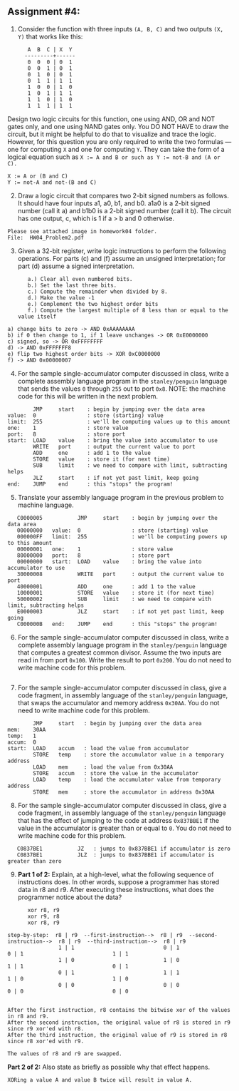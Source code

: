 ## Assignment #4:

1. Consider the function with three inputs ```(A, B, C)``` and two outputs ```(X, Y)``` that works like this:

          A  B  C | X  Y
         ---------+------
          0  0  0 | 0  1
          0  0  1 | 0  1
          0  1  0 | 0  1
          0  1  1 | 1  1
          1  0  0 | 1  0
          1  0  1 | 1  1
          1  1  0 | 1  0
          1  1  1 | 1  1
Design two logic circuits for this function, one using AND, OR and NOT gates only, and one using NAND gates only. You DO NOT HAVE to draw the circuit, but it might be helpful to do that to visualize and trace the logic. However, for this question you are only required to write the two formulas — one for computing ```X``` and one for computing ```Y```. They can take the form of a logical equation such as  ```X := A and B or such as Y := not-B and (A or C).```
```
X := A or (B and C)
Y := not-A and not-(B and C)
```

2. Draw a logic circuit that compares two 2-bit signed numbers as follows. It should have four inputs a1, a0, b1, and b0. a1a0 is a 2-bit signed number (call it a) and b1b0 is a 2-bit signed number (call it b). The circuit has one output, c, which is 1 if a > b and 0 otherwise.
```
Please see attached image in homework04 folder.
File:  HW04_Problem2.pdf
```

3. Given a 32-bit register, write logic instructions to perform the following operations. For parts (c) and (f) assume an unsigned interpretation; for part (d) assume a signed interpretation.

          a.) Clear all even numbered bits.
          b.) Set the last three bits.
          c.) Compute the remainder when divided by 8.
          d.) Make the value -1
          e.) Complement the two highest order bits
          f.) Compute the largest multiple of 8 less than or equal to the value itself

```
a) change bits to zero -> AND 0xAAAAAAAA
b) if 0 then change to 1, if 1 leave unchanges -> OR 0xE0000000
c) signed, so -> OR 0xFFFFFFFF
d) -> AND 0xFFFFFFF8
e) flip two highest order bits -> XOR 0xC0000000
f) -> AND 0x00000007

```
 
4. For the sample single-accumulator computer discussed in class, write a complete assembly language program in the ```stanley/penguin``` language that sends the values ```0``` through ```255``` out to port ```0x8```. NOTE: the machine code for this will be written in the next problem.
```
        JMP     start    : begin by jumping over the data area
value:  0                : store (starting) value
limit:  255              : we'll be computing values up to this amount
one:    1                : store value
port:   8                : store port
start:  LOAD    value    : bring the value into accumulator to use
        WRITE   port     : output the current value to port
        ADD     one      : add 1 to the value
        STORE   value    : store it (for next time)
        SUB     limit    : we need to compare with limit, subtracting helps
        JLZ     start    : if not yet past limit, keep going
end:    JUMP    end      : this "stops" the program!
```

5. Translate your assembly language program in the previous problem to machine language.
```
   C0000005           JMP     start    : begin by jumping over the data area
   00000000   value:  0                : store (starting) value
   000000FF   limit:  255              : we'll be computing powers up to this amount
   00000001   one:    1                : store value
   80000000   port:   8                : store port
   00000000   start:  LOAD    value    : bring the value into accumulator to use
   30000008           WRITE   port     : output the current value to port
   40000001           ADD     one      : add 1 to the value
   10000001           STORE   value    : store it (for next time)
   50000002           SUB     limit    : we need to compare with limit, subtracting helps
   E0000003           JLZ     start    : if not yet past limit, keep going
   C000000B   end:    JUMP    end      : this "stops" the program!
```

6. For the sample single-accumulator computer discussed in class, write a complete assembly language program in the ```stanley/penguin``` language that computes a greatest common divisor. Assume the two inputs are read in from port ```0x100```. Write the result to port ```0x200```. You do not need to write machine code for this problem.
```

```

7. For the sample single-accumulator computer discussed in class, give a code fragment, in assembly language of the ```stanley/penguin``` language, that swaps the accumulator and memory address ```0x30AA```. You do not need to write machine code for this problem.
```
        JMP     start   : begin by jumping over the data area
mem:    30AA
temp:   1
accum:  0
start:  LOAD    accum   : load the value from accumulator
        STORE   temp    : store the accumulator value in a temporary address
        LOAD    mem     : load the value from 0x30AA
        STORE   accum   : store the value in the accumulator 
        LOAD    temp    : load the accumulator value from temporary address
        STORE   mem     : store the accumulator in address 0x30AA
```

8. For the sample single-accumulator computer discussed in class, give a code fragment, in assembly language of the ```stanley/penguin``` language that has the effect of jumping to the code at address ```0x837BBE1``` if the value in the accumulator is greater than or equal to ```0```. You do not need to write machine code for this problem.
```
   C0837BE1           JZ   : jumps to 0x837BBE1 if accumulator is zero
   C0837BE1           JLZ  : jumps to 0x837BBE1 if accumulator is greater than zero
```

9. **Part 1 of 2:** Explain, at a high-level, what the following sequence of instructions does. In other words, suppose a programmer has stored data in r8 and r9. After executing these instructions, what does the programmer notice about the data?

          xor r8, r9
          xor r9, r8
          xor r8, r9
```
step-by-step:  r8 | r9  --first-instruction-->  r8 | r9  --second-instruction-->  r8 | r9  --third-instruction-->  r8 | r9
                1 | 1                            0 | 1                             0 | 1                            1 | 1
                1 | 0                            1 | 0                             1 | 1                            0 | 1
                0 | 1                            1 | 1                             1 | 0                            1 | 0
                0 | 0                            0 | 0                             0 | 0                            0 | 0


After the first instruction, r8 contains the bitwise xor of the values in r8 and r9.
After the second instruction, the original value of r8 is stored in r9 since r9 xor'ed with r8.
After the third instruction, the original value of r9 is stored in r8 since r8 xor'ed with r9.

The values of r8 and r9 are swapped.
```

   **Part 2 of 2:** Also state as briefly as possible why that effect happens.
```
XORing a value A and value B twice will result in value A.
```

